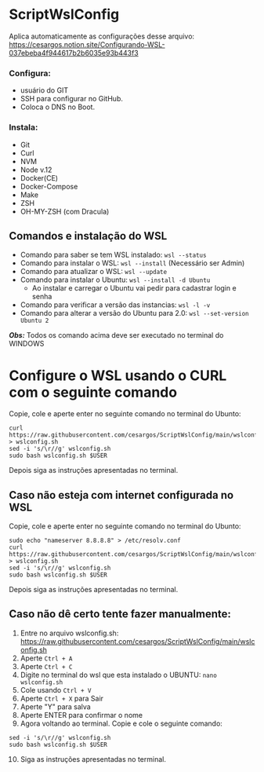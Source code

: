 # ScriptWslConfig
Aplica automaticamente as configurações desse arquivo: https://cesargos.notion.site/Configurando-WSL-037ebeba4f944617b2b6035e93b443f3
### Configura:
- usuário do GIT 
- SSH para configurar no GitHub. 
- Coloca o DNS no Boot. 
### Instala:
- Git
- Curl
- NVM
- Node v.12
- Docker(CE)
- Docker-Compose
- Make
- ZSH
- OH-MY-ZSH (com Dracula)

## Comandos e instalação do WSL
* Comando para saber se tem WSL instalado: ```wsl --status```
* Comando para instalar o WSL: ```wsl --install``` (Necessário ser Admin)
* Comando para atualizar o WSL: ```wsl --update```
* Comando para instalar o Ubuntu: ```wsl --install -d Ubuntu```
  - Ao instalar e carregar o Ubuntu vai pedir para cadastrar login e senha
* Comando para verificar a versão das instancias: ```wsl -l -v```
* Comando para alterar a versão do Ubuntu para 2.0: ```wsl --set-version Ubuntu 2```

***Obs:*** Todos os comando acima deve ser executado no terminal do WINDOWS


# Configure o WSL usando o CURL com o seguinte comando
Copie, cole e aperte enter no seguinte comando no terminal do Ubunto:
```
curl https://raw.githubusercontent.com/cesargos/ScriptWslConfig/main/wslconfig.sh > wslconfig.sh
sed -i 's/\r//g' wslconfig.sh
sudo bash wslconfig.sh $USER
```
Depois siga as instruções apresentadas no terminal.

## Caso não esteja com internet configurada no WSL
Copie, cole e aperte enter no seguinte comando no terminal do Ubunto:
```
sudo echo "nameserver 8.8.8.8" > /etc/resolv.conf
curl https://raw.githubusercontent.com/cesargos/ScriptWslConfig/main/wslconfig.sh > wslconfig.sh
sed -i 's/\r//g' wslconfig.sh
sudo bash wslconfig.sh $USER
```
Depois siga as instruções apresentadas no terminal.

## Caso não dê certo tente fazer manualmente:
1. Entre no arquivo wslconfig.sh: https://raw.githubusercontent.com/cesargos/ScriptWslConfig/main/wslconfig.sh
2. Aperte ```Ctrl + A```
3. Aperte  ```Ctrl + C```
4. Digite no terminal do wsl que esta instalado o UBUNTU: ```nano wslconfig.sh```
5. Cole usando ```Ctrl + V``` 
6. Aperte ```Ctrl + X``` para Sair 
7. Aperte  "Y" para salva
8. Aperte ENTER para confirmar o nome
9. Agora voltando ao terminal. Copie e cole o seguinte comando:
  ```
  sed -i 's/\r//g' wslconfig.sh
  sudo bash wslconfig.sh $USER
  ```
 10. Siga as instruções apresentadas no terminal.
  
